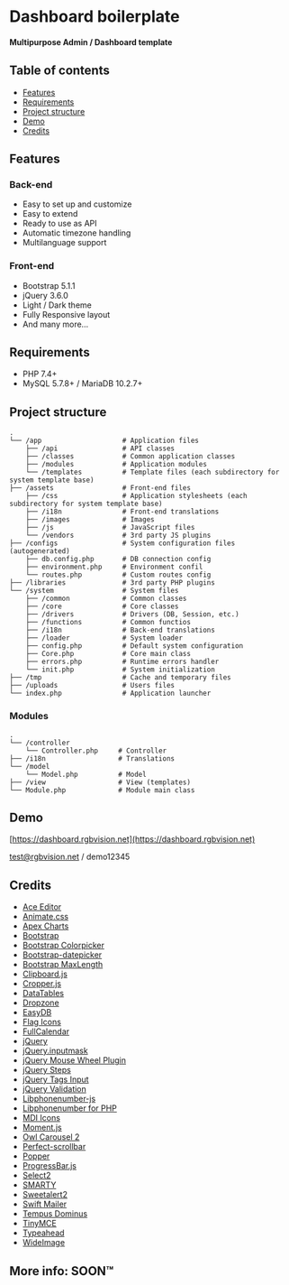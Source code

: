# Dashboard boilerplate

#### Multipurpose Admin / Dashboard template 

## Table of contents

- [Features](#features)
- [Requirements](#requirements)
- [Project structure](#project-structure)
- [Demo](#demo)
- [Credits](#credits)

## Features

### Back-end
- Easy to set up and customize
- Easy to extend
- Ready to use as API
- Automatic timezone handling
- Multilanguage support

### Front-end
- Bootstrap 5.1.1
- jQuery 3.6.0
- Light / Dark theme
- Fully Responsive layout
- And many more…

## Requirements

- PHP 7.4+
- MySQL 5.7.8+ / MariaDB 10.2.7+

## Project structure

    .
    └── /app                    # Application files
        ├── /api                # API classes
        ├── /classes            # Common application classes
        ├── /modules            # Application modules
        └── /templates          # Template files (each subdirectory for system template base)
    ├── /assets                 # Front-end files
        ├── /css                # Application stylesheets (each subdirectory for system template base)
        ├── /i18n               # Front-end translations
        ├── /images             # Images
        ├── /js                 # JavaScript files
        └── /vendors            # 3rd party JS plugins
    ├── /configs                # System configuration files (autogenerated)
        ├── db.config.php       # DB connection config
        ├── environment.php     # Environment confil
        └── routes.php          # Custom routes config
    ├── /libraries              # 3rd party PHP plugins
    └── /system                 # System files
        ├── /common             # Common classes
        ├── /core               # Core classes
        ├── /drivers            # Drivers (DB, Session, etc.)
        ├── /functions          # Common functios
        ├── /i18n               # Back-end translations
        ├── /loader             # System loader
        ├── config.php          # Default system configuration 
        ├── Core.php            # Core main class 
        ├── errors.php          # Runtime errors handler
        └── init.php            # System initialization 
    ├── /tmp                    # Cache and temporary files
    ├── /uploads                # Users files
    └── index.php               # Application launcher

### Modules

    .
    └── /controller
        └── Controller.php     # Controller
    ├── /i18n                  # Translations
    └── /model
        └── Model.php          # Model
    ├── /view                  # View (templates)
    └── Module.php             # Module main class

## Demo

[https://dashboard.rgbvision.net](https://dashboard.rgbvision.net)

test@rgbvision.net / demo12345

## Credits

- [Ace Editor](https://ace.c9.io/)
- [Animate.css](https://daneden.github.io/animate.css/)
- [Apex Charts](https://apexcharts.com/)
- [Bootstrap](https://getbootstrap.com/)
- [Bootstrap Colorpicker](https://itsjavi.com/bootstrap-colorpicker/)
- [Bootstrap-datepicker](https://bootstrap-datepicker.readthedocs.io/)
- [Bootstrap MaxLength](http://mimo84.github.io/bootstrap-maxlength/)
- [Clipboard.js](https://clipboardjs.com/)
- [Cropper.js](https://github.com/fengyuanchen/cropperjs)
- [DataTables](https://datatables.net/)
- [Dropzone](https://www.dropzonejs.com/)
- [EasyDB](https://github.com/paragonie/easydb)
- [Flag Icons](https://flagicons.lipis.dev/)
- [FullCalendar](https://fullcalendar.io/)
- [jQuery](https://jquery.com/)
- [jQuery.inputmask](https://robinherbots.github.io/Inputmask/)
- [jQuery Mouse Wheel Plugin](https://github.com/jquery/jquery-mousewheel)
- [jQuery Steps](http://www.jquery-steps.com/GettingStarted)
- [jQuery Tags Input](https://github.com/xoxco/jQuery-Tags-Input)
- [jQuery Validation](https://jqueryvalidation.org/)
- [Libphonenumber-js](https://catamphetamine.github.io/libphonenumber-js/)
- [Libphonenumber for PHP](https://github.com/giggsey/libphonenumber-for-php)
- [MDI Icons](https://materialdesignicons.com/)
- [Moment.js](https://momentjs.com/)
- [Owl Carousel 2](https://owlcarousel2.github.io/OwlCarousel2/)
- [Perfect-scrollbar](https://github.com/mdbootstrap/perfect-scrollbar)
- [Popper](https://popper.js.org/)
- [ProgressBar.js](https://kimmobrunfeldt.github.io/progressbar.js/)
- [Select2](https://select2.org/)
- [SMARTY](https://www.smarty.net/)
- [Sweetalert2](https://sweetalert2.github.io/)
- [Swift Mailer](https://github.com/swiftmailer/swiftmailer)
- [Tempus Dominus](https://getdatepicker.com/5-4/)
- [TinyMCE](https://www.tiny.cloud/)
- [Typeahead](http://twitter.github.io/typeahead.js/)
- [WideImage](https://github.com/smottt/WideImage)

## More info: SOON™
